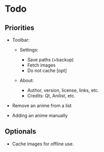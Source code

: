 # Todo

## Priorities

- Toolbar:
    - Settings:
        - Save paths (+backup)
        - Fetch images
        - Do not cache [opt]

    - About:
        - Author, version, license, links, etc.
        - Credits: Qt, Anilist, etc.


- Remove an anime from a list
- Adding an anime manually

## Optionals

- Cache images for offline use.